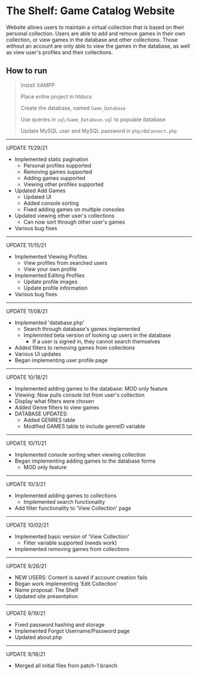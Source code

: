 
# The Shelf: Game Catalog Website

Website allows users to maintain a virtual collection that is based on their personal collection. Users are able to add and remove games in their own collection, or view games in the database and other collections. Those without an account are only able to view the games in the database, as well as view user's profiles and their collections.

## How to run 

> Install XAMPP  
> 
> Place entire project in htdocs  
> 
> Create the database, named `Game_Database`  
> 
> Use queries in `sql/Game_Database.sql` to populate database
> 
> Update MySQL user and MySQL password in `php/dbConnect.php`  

---

UPDATE 11/29/21
- Implemented static pagination
	- Personal profiles supported
	- Removing games supported
	- Adding games supported
	- Viewing other profiles supported
- Updated Add Games
	- Updated UI
	- Added console sorting 
	- Fixed adding games on multiple consoles
- Updated viewing other user's collections
	- Can now sort through other user's games
- Various bug fixes

---

UPDATE 11/15/21
- Implemented Viewing Profiles
	- View profiles from searched users
	- View your own profile
- Implemented Editing Profiles
	- Update profile images
	- Update profile information
- Various bug fixes

---

UPDATE 11/08/21
- Implemented 'database.php'
	- Search through database's games implemented
	- Implemnted beta version of looking up users in the database
		- If a user is signed in, they cannot search themselves
- Added filters to removing games from collections
- Various UI updates
- Began implementing user profile page

---

UPDATE 10/18/21
- Implemented adding games to the database: MOD only feature
- Viewing: Now pulls console list from user's collection
- Display what filters were chosen
- Added Genre filters to view games
- DATABASE UPDATES:
	- Added GENRES table
	- Modified GAMES table to include genreID variable

---

UPDATE 10/11/21
- Implemented console sorting when viewing collection
- Began implementing adding games to the database forms
	- MOD only feature

---

UPDATE 10/3/21
- Implemented adding games to collections
	- Implemented search functionality
- Add filter functionality to 'View Collection' page

---

UPDATE 10/02/21
- Implemented basic version of 'View Collection'
	- Filter variable supported (needs work)
- Implemented removing games from collections

---

UPDATE 9/26/21
- NEW USERS: Content is saved if account creation fails
- Began work implementing 'Edit Collection'
- Name proposal: The Shelf
- Updated site presentation

---

UPDATE 9/19/21
- Fixed password hashing and storage
- Implemented Forgot Username/Password page
- Updated about.php

---

UPDATE 9/18/21
- Merged all initial files from patch-1 branch
